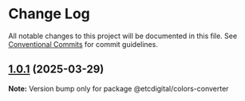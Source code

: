 # Change Log

All notable changes to this project will be documented in this file.
See [Conventional Commits](https://conventionalcommits.org) for commit guidelines.

## [1.0.1](https://github.com/etcdigital/packages/compare/@etcdigital/colors-converter@1.0.0...@etcdigital/colors-converter@1.0.1) (2025-03-29)

**Note:** Version bump only for package @etcdigital/colors-converter
